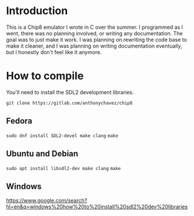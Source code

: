 # Introduction
This is a Chip8 emulator I wrote in C over the summer.
I programmed as I went, there was no planning involved,
or writing any documentation. The goal was to just make it work.
I was planning on rewriting the code base to make it cleaner, and
I was planning on writing documentation eventually, but I honestly don't feel
like it anymore.

# How to compile
You'll need to install the SDL2 development libraries.

```git clone https://gitlab.com/anthonychavez/chip8```

## Fedora
```sudo dnf install SDL2-devel make clang```
```make```

## Ubuntu and Debian
```sudo apt install libsdl2-dev make clang```
```make```

## Windows
https://www.google.com/search?hl=en&q=windows%20how%20to%20install%20sdl2%20dev%20libraries
